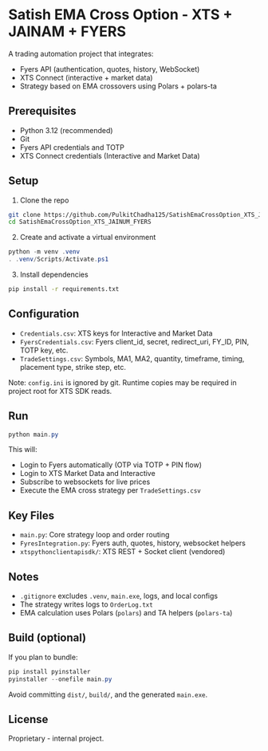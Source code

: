 # Satish EMA Cross Option - XTS + JAINAM + FYERS

A trading automation project that integrates:
- Fyers API (authentication, quotes, history, WebSocket)
- XTS Connect (interactive + market data)
- Strategy based on EMA crossovers using Polars + polars-ta

## Prerequisites
- Python 3.12 (recommended)
- Git
- Fyers API credentials and TOTP
- XTS Connect credentials (Interactive and Market Data)

## Setup
1) Clone the repo
```bash
git clone https://github.com/PulkitChadha125/SatishEmaCrossOption_XTS_JAINUM_FYERS.git
cd SatishEmaCrossOption_XTS_JAINUM_FYERS
```

2) Create and activate a virtual environment
```powershell
python -m venv .venv
. .venv/Scripts/Activate.ps1
```

3) Install dependencies
```bash
pip install -r requirements.txt
```

## Configuration
- `Credentials.csv`: XTS keys for Interactive and Market Data
- `FyersCredentials.csv`: Fyers client_id, secret, redirect_uri, FY_ID, PIN, TOTP key, etc.
- `TradeSettings.csv`: Symbols, MA1, MA2, quantity, timeframe, timing, placement type, strike step, etc.

Note: `config.ini` is ignored by git. Runtime copies may be required in project root for XTS SDK reads.

## Run
```powershell
python main.py
```
This will:
- Login to Fyers automatically (OTP via TOTP + PIN flow)
- Login to XTS Market Data and Interactive
- Subscribe to websockets for live prices
- Execute the EMA cross strategy per `TradeSettings.csv`

## Key Files
- `main.py`: Core strategy loop and order routing
- `FyresIntegration.py`: Fyers auth, quotes, history, websocket helpers
- `xtspythonclientapisdk/`: XTS REST + Socket client (vendored)

## Notes
- `.gitignore` excludes `.venv`, `main.exe`, logs, and local configs
- The strategy writes logs to `OrderLog.txt`
- EMA calculation uses Polars (`polars`) and TA helpers (`polars-ta`)

## Build (optional)
If you plan to bundle:
```powershell
pip install pyinstaller
pyinstaller --onefile main.py
```
Avoid committing `dist/`, `build/`, and the generated `main.exe`.

## License
Proprietary - internal project.
